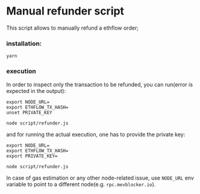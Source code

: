 # Manual refunder script

This script allows to manually refund a ethflow order;

### installation:

```
yarn
```

### execution

In order to inspect only the transaction to be refunded, you can run(error is expected in the output):

```
export NODE_URL=
export ETHFLOW_TX_HASH=
unset PRIVATE_KEY

node script/refunder.js
```

and for running the actual execution, one has to provide the private key:

```
export NODE_URL=
export ETHFLOW_TX_HASH=
export PRIVATE_KEY=

node script/refunder.js
```

In case of gas estimation or any other node-related issue, use `NODE_URL` env variable to point to a different node(e.g. `rpc.mevblocker.io`).
